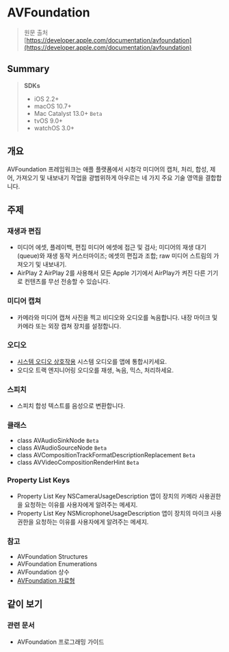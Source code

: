 # AVFoundation

> 원문 출처  
> [https://developer.apple.com/documentation/avfoundation](https://developer.apple.com/documentation/avfoundation)

## Summary

> **SDKs**
>
> * iOS 2.2+
> * macOS 10.7+
> * Mac Catalyst 13.0+ `Beta`
> * tvOS 9.0+
> * watchOS 3.0+

## 개요

AVFoundation 프레임워크는 애플 플랫폼에서 시청각 미디어의 캡처, 처리, 합성, 제어, 가져오기 및 내보내기 작업을 광범위하게 아우르는 네 가지 주요 기술 영역을 결합합니다.

## 주제

### 재생과 편집

* 미디어 에셋, 플레이백, 편집 미디어 에셋에 접근 및 검사; 미디어의 재생 대기\(queue\)와 재생 동작 커스터마이즈; 에셋의 편집과 조합; raw 미디어 스트림의 가져오기 및 내보내기.
* AirPlay 2 AirPlay 2를 사용해서 모든 Apple 기기에서 AirPlay가 켜진 다른 기기로 컨텐츠를 무선 전송할 수 있습니다.

### 미디어 캡쳐

* 카메라와 미디어 캡쳐 사진을 찍고 비디오와 오디오를 녹음합니다. 내장 마이크 및 카메라 또는 외장 캡쳐 장치를 설정합니다.

### 오디오

* [시스템 오디오 상호작용](system-audio-interaction/) 시스템 오디오를 앱에 통합시키세요.
* 오디오 트랙 엔지니어링 오디오를 재생, 녹음, 믹스, 처리하세요.

### 스피치

* 스피치 합성 텍스트를 음성으로 변환합니다.

### 클래스

* class AVAudioSinkNode `Beta`
* class AVAudioSourceNode `Beta`
* class AVCompositionTrackFormatDescriptionReplacement `Beta`
* class AVVideoCompositionRenderHint `Beta`

### Property List Keys

* Property List Key NSCameraUsageDescription 앱이 장치의 카메라 사용권한을 요청하는 이유를 사용자에게 알려주는 메세지.
* Property List Key NSMicrophoneUsageDescription 앱이 장치의 마이크 사용권한을 요청하는 이유를 사용자에게 알려주는 메세지.

### 참고

* AVFoundation Structures
* AVFoundation Enumerations
* AVFoundation 상수
* [AVFoundation 자료형](avfoundation.md)

## 같이 보기

### 관련 문서

* AVFoundation 프로그래밍 가이드



